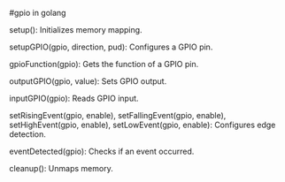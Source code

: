 #gpio in golang 

setup(): Initializes memory mapping.

setupGPIO(gpio, direction, pud): Configures a GPIO pin.

gpioFunction(gpio): Gets the function of a GPIO pin.

outputGPIO(gpio, value): Sets GPIO output.

inputGPIO(gpio): Reads GPIO input.

setRisingEvent(gpio, enable), setFallingEvent(gpio, enable), setHighEvent(gpio, enable), setLowEvent(gpio, enable): Configures edge detection.

eventDetected(gpio): Checks if an event occurred.

cleanup(): Unmaps memory.

